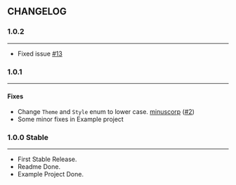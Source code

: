 CHANGELOG
------------
### 1.0.2
------------
* Fixed issue [#13](https://github.com/hallelujahbaby/CFNotify/issues/3)

### 1.0.1
------------
#### Fixes
 * Change `Theme` and `Style` enum to lower case. [minuscorp](https://github.com/minuscorp) ([#2](https://github.com/hallelujahbaby/CFNotify/issues/2))
 * Some minor fixes in Example project


### 1.0.0 Stable
-------------
 * First Stable Release.
 * Readme Done.
 * Example Project Done.

